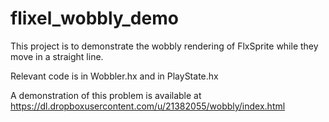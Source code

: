 flixel_wobbly_demo
==================

This project is to demonstrate the wobbly rendering of FlxSprite while they move in a straight line.

Relevant code is in Wobbler.hx and in PlayState.hx

A demonstration of this problem is available at https://dl.dropboxusercontent.com/u/21382055/wobbly/index.html
